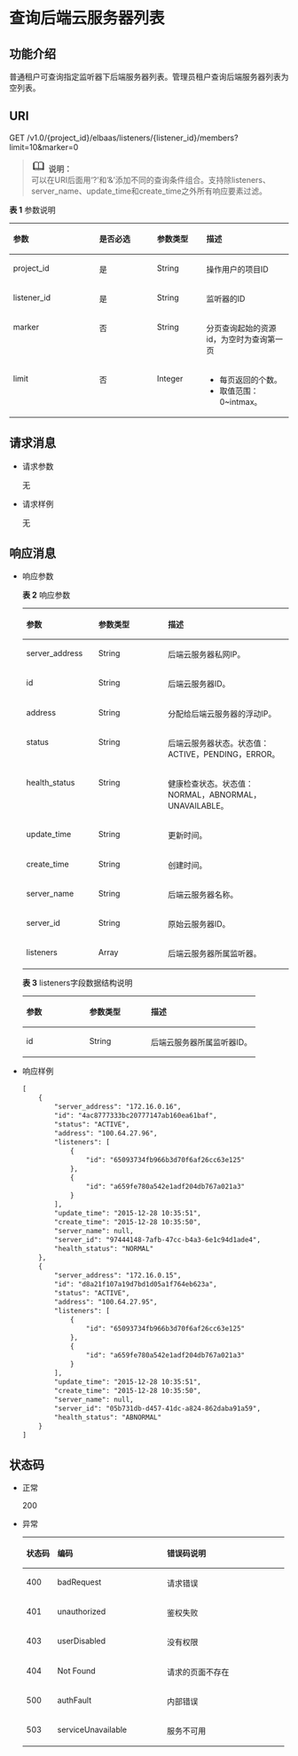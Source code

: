 # 查询后端云服务器列表<a name="zh-cn_topic_0096561519"></a>

## 功能介绍<a name="zh-cn_topic_0020100172_section1286929"></a>

普通租户可查询指定监听器下后端服务器列表。管理员租户查询后端服务器列表为空列表。

## URI<a name="zh-cn_topic_0020100172_section11582368"></a>

GET /v1.0/\{project\_id\}/elbaas/listeners/\{listener\_id\}/members?limit=10&marker=0

>![](public_sys-resources/icon-note.gif) **说明：**   
>可以在URI后面用‘?’和‘&’添加不同的查询条件组合。支持除listeners、server\_name、update\_time和create\_time之外所有响应要素过滤。  

**表 1**  参数说明

<a name="zh-cn_topic_0020100172_table53268321"></a>
<table><thead align="left"><tr id="zh-cn_topic_0020100172_row35093725"><th class="cellrowborder" valign="top" width="30.826917308269174%" id="mcps1.2.5.1.1"><p id="zh-cn_topic_0020100172_p24019444"><a name="zh-cn_topic_0020100172_p24019444"></a><a name="zh-cn_topic_0020100172_p24019444"></a>参数</p>
</th>
<th class="cellrowborder" valign="top" width="20.677932206779325%" id="mcps1.2.5.1.2"><p id="zh-cn_topic_0020100172_p66526832"><a name="zh-cn_topic_0020100172_p66526832"></a><a name="zh-cn_topic_0020100172_p66526832"></a>是否必选</p>
</th>
<th class="cellrowborder" valign="top" width="17.66823317668233%" id="mcps1.2.5.1.3"><p id="zh-cn_topic_0020100172_p56565956115952"><a name="zh-cn_topic_0020100172_p56565956115952"></a><a name="zh-cn_topic_0020100172_p56565956115952"></a>参数类型</p>
</th>
<th class="cellrowborder" valign="top" width="30.826917308269174%" id="mcps1.2.5.1.4"><p id="p953301310198"><a name="p953301310198"></a><a name="p953301310198"></a>描述</p>
</th>
</tr>
</thead>
<tbody><tr id="zh-cn_topic_0020100172_row66859549115912"><td class="cellrowborder" valign="top" width="30.826917308269174%" headers="mcps1.2.5.1.1 "><p id="p283081461212"><a name="p283081461212"></a><a name="p283081461212"></a>project_id</p>
</td>
<td class="cellrowborder" valign="top" width="20.677932206779325%" headers="mcps1.2.5.1.2 "><p id="zh-cn_topic_0020100172_p35726093115917"><a name="zh-cn_topic_0020100172_p35726093115917"></a><a name="zh-cn_topic_0020100172_p35726093115917"></a>是</p>
</td>
<td class="cellrowborder" valign="top" width="17.66823317668233%" headers="mcps1.2.5.1.3 "><p id="zh-cn_topic_0020100172_p17221766115952"><a name="zh-cn_topic_0020100172_p17221766115952"></a><a name="zh-cn_topic_0020100172_p17221766115952"></a>String</p>
</td>
<td class="cellrowborder" valign="top" width="30.826917308269174%" headers="mcps1.2.5.1.4 "><p id="zh-cn_topic_0020100172_p8132410115917"><a name="zh-cn_topic_0020100172_p8132410115917"></a><a name="zh-cn_topic_0020100172_p8132410115917"></a>操作用户的项目ID</p>
</td>
</tr>
<tr id="zh-cn_topic_0020100172_row6499254"><td class="cellrowborder" valign="top" width="30.826917308269174%" headers="mcps1.2.5.1.1 "><p id="zh-cn_topic_0020100172_p56677584"><a name="zh-cn_topic_0020100172_p56677584"></a><a name="zh-cn_topic_0020100172_p56677584"></a>listener_id</p>
</td>
<td class="cellrowborder" valign="top" width="20.677932206779325%" headers="mcps1.2.5.1.2 "><p id="zh-cn_topic_0020100172_p27481582"><a name="zh-cn_topic_0020100172_p27481582"></a><a name="zh-cn_topic_0020100172_p27481582"></a>是</p>
</td>
<td class="cellrowborder" valign="top" width="17.66823317668233%" headers="mcps1.2.5.1.3 "><p id="zh-cn_topic_0020100172_p5310337115952"><a name="zh-cn_topic_0020100172_p5310337115952"></a><a name="zh-cn_topic_0020100172_p5310337115952"></a>String</p>
</td>
<td class="cellrowborder" valign="top" width="30.826917308269174%" headers="mcps1.2.5.1.4 "><p id="zh-cn_topic_0020100172_p11415673"><a name="zh-cn_topic_0020100172_p11415673"></a><a name="zh-cn_topic_0020100172_p11415673"></a>监听器的ID</p>
</td>
</tr>
<tr id="zh-cn_topic_0020100172_row27442201103218"><td class="cellrowborder" valign="top" width="30.826917308269174%" headers="mcps1.2.5.1.1 "><p id="zh-cn_topic_0020100172_p45404342103218"><a name="zh-cn_topic_0020100172_p45404342103218"></a><a name="zh-cn_topic_0020100172_p45404342103218"></a>marker</p>
</td>
<td class="cellrowborder" valign="top" width="20.677932206779325%" headers="mcps1.2.5.1.2 "><p id="zh-cn_topic_0020100172_p53873055103218"><a name="zh-cn_topic_0020100172_p53873055103218"></a><a name="zh-cn_topic_0020100172_p53873055103218"></a>否</p>
</td>
<td class="cellrowborder" valign="top" width="17.66823317668233%" headers="mcps1.2.5.1.3 "><p id="zh-cn_topic_0020100172_p1641296103218"><a name="zh-cn_topic_0020100172_p1641296103218"></a><a name="zh-cn_topic_0020100172_p1641296103218"></a>String</p>
</td>
<td class="cellrowborder" valign="top" width="30.826917308269174%" headers="mcps1.2.5.1.4 "><p id="zh-cn_topic_0020100172_p65836146103218"><a name="zh-cn_topic_0020100172_p65836146103218"></a><a name="zh-cn_topic_0020100172_p65836146103218"></a>分页查询起始的资源id，为空时为查询第一页</p>
</td>
</tr>
<tr id="zh-cn_topic_0020100172_row32875295103218"><td class="cellrowborder" valign="top" width="30.826917308269174%" headers="mcps1.2.5.1.1 "><p id="zh-cn_topic_0020100172_p11712914103218"><a name="zh-cn_topic_0020100172_p11712914103218"></a><a name="zh-cn_topic_0020100172_p11712914103218"></a>limit</p>
</td>
<td class="cellrowborder" valign="top" width="20.677932206779325%" headers="mcps1.2.5.1.2 "><p id="zh-cn_topic_0020100172_p9221988103218"><a name="zh-cn_topic_0020100172_p9221988103218"></a><a name="zh-cn_topic_0020100172_p9221988103218"></a>否</p>
</td>
<td class="cellrowborder" valign="top" width="17.66823317668233%" headers="mcps1.2.5.1.3 "><p id="zh-cn_topic_0020100172_p8783587103218"><a name="zh-cn_topic_0020100172_p8783587103218"></a><a name="zh-cn_topic_0020100172_p8783587103218"></a>Integer</p>
</td>
<td class="cellrowborder" valign="top" width="30.826917308269174%" headers="mcps1.2.5.1.4 "><a name="zh-cn_topic_0020100172_ul6229064492949"></a><a name="zh-cn_topic_0020100172_ul6229064492949"></a><ul id="zh-cn_topic_0020100172_ul6229064492949"><li>每页返回的个数。</li><li>取值范围：0~intmax。</li></ul>
</td>
</tr>
</tbody>
</table>

## 请求消息<a name="zh-cn_topic_0020100172_section37132456"></a>

-   请求参数

    无


-   请求样例

    无


## 响应消息<a name="zh-cn_topic_0020100172_section65756648"></a>

-   响应参数

    **表 2**  响应参数

    <a name="zh-cn_topic_0020100172_table59854931154845"></a>
    <table><thead align="left"><tr id="zh-cn_topic_0020100172_row31751075154845"><th class="cellrowborder" valign="top" width="27.060000000000002%" id="mcps1.2.4.1.1"><p id="zh-cn_topic_0020100172_p21700311154845"><a name="zh-cn_topic_0020100172_p21700311154845"></a><a name="zh-cn_topic_0020100172_p21700311154845"></a>参数</p>
    </th>
    <th class="cellrowborder" valign="top" width="26.13%" id="mcps1.2.4.1.2"><p id="zh-cn_topic_0020100172_p28750707194250"><a name="zh-cn_topic_0020100172_p28750707194250"></a><a name="zh-cn_topic_0020100172_p28750707194250"></a>参数类型</p>
    </th>
    <th class="cellrowborder" valign="top" width="46.81%" id="mcps1.2.4.1.3"><p id="zh-cn_topic_0020100172_p37843220154845"><a name="zh-cn_topic_0020100172_p37843220154845"></a><a name="zh-cn_topic_0020100172_p37843220154845"></a>描述</p>
    </th>
    </tr>
    </thead>
    <tbody><tr id="zh-cn_topic_0020100172_row45401965154845"><td class="cellrowborder" valign="top" width="27.060000000000002%" headers="mcps1.2.4.1.1 "><p id="zh-cn_topic_0020100172_p53680547154845"><a name="zh-cn_topic_0020100172_p53680547154845"></a><a name="zh-cn_topic_0020100172_p53680547154845"></a>server_address</p>
    </td>
    <td class="cellrowborder" valign="top" width="26.13%" headers="mcps1.2.4.1.2 "><p id="zh-cn_topic_0020100172_p57483260194250"><a name="zh-cn_topic_0020100172_p57483260194250"></a><a name="zh-cn_topic_0020100172_p57483260194250"></a>String</p>
    </td>
    <td class="cellrowborder" valign="top" width="46.81%" headers="mcps1.2.4.1.3 "><p id="zh-cn_topic_0020100172_p10751427154845"><a name="zh-cn_topic_0020100172_p10751427154845"></a><a name="zh-cn_topic_0020100172_p10751427154845"></a>后端云服务器私网IP。</p>
    </td>
    </tr>
    <tr id="zh-cn_topic_0020100172_row6821999115139"><td class="cellrowborder" valign="top" width="27.060000000000002%" headers="mcps1.2.4.1.1 "><p id="zh-cn_topic_0020100172_p15711051115139"><a name="zh-cn_topic_0020100172_p15711051115139"></a><a name="zh-cn_topic_0020100172_p15711051115139"></a>id</p>
    </td>
    <td class="cellrowborder" valign="top" width="26.13%" headers="mcps1.2.4.1.2 "><p id="zh-cn_topic_0020100172_p29365542194250"><a name="zh-cn_topic_0020100172_p29365542194250"></a><a name="zh-cn_topic_0020100172_p29365542194250"></a>String</p>
    </td>
    <td class="cellrowborder" valign="top" width="46.81%" headers="mcps1.2.4.1.3 "><p id="zh-cn_topic_0020100172_p993492115139"><a name="zh-cn_topic_0020100172_p993492115139"></a><a name="zh-cn_topic_0020100172_p993492115139"></a>后端云服务器ID。</p>
    </td>
    </tr>
    <tr id="zh-cn_topic_0020100172_row29653987154845"><td class="cellrowborder" valign="top" width="27.060000000000002%" headers="mcps1.2.4.1.1 "><p id="zh-cn_topic_0020100172_p53162743154845"><a name="zh-cn_topic_0020100172_p53162743154845"></a><a name="zh-cn_topic_0020100172_p53162743154845"></a>address</p>
    </td>
    <td class="cellrowborder" valign="top" width="26.13%" headers="mcps1.2.4.1.2 "><p id="zh-cn_topic_0020100172_p44555222194246"><a name="zh-cn_topic_0020100172_p44555222194246"></a><a name="zh-cn_topic_0020100172_p44555222194246"></a>String</p>
    </td>
    <td class="cellrowborder" valign="top" width="46.81%" headers="mcps1.2.4.1.3 "><p id="zh-cn_topic_0020100172_p35996266154845"><a name="zh-cn_topic_0020100172_p35996266154845"></a><a name="zh-cn_topic_0020100172_p35996266154845"></a>分配给后端云服务器的浮动IP。</p>
    </td>
    </tr>
    <tr id="zh-cn_topic_0020100172_row55530939154845"><td class="cellrowborder" valign="top" width="27.060000000000002%" headers="mcps1.2.4.1.1 "><p id="zh-cn_topic_0020100172_p1712216154845"><a name="zh-cn_topic_0020100172_p1712216154845"></a><a name="zh-cn_topic_0020100172_p1712216154845"></a>status</p>
    </td>
    <td class="cellrowborder" valign="top" width="26.13%" headers="mcps1.2.4.1.2 "><p id="zh-cn_topic_0020100172_p52203199194246"><a name="zh-cn_topic_0020100172_p52203199194246"></a><a name="zh-cn_topic_0020100172_p52203199194246"></a>String</p>
    </td>
    <td class="cellrowborder" valign="top" width="46.81%" headers="mcps1.2.4.1.3 "><p id="zh-cn_topic_0020100172_p26673616154845"><a name="zh-cn_topic_0020100172_p26673616154845"></a><a name="zh-cn_topic_0020100172_p26673616154845"></a>后端云服务器状态。状态值：ACTIVE，PENDING，ERROR。</p>
    </td>
    </tr>
    <tr id="zh-cn_topic_0020100172_row38735956154845"><td class="cellrowborder" valign="top" width="27.060000000000002%" headers="mcps1.2.4.1.1 "><p id="zh-cn_topic_0020100172_p50604756154845"><a name="zh-cn_topic_0020100172_p50604756154845"></a><a name="zh-cn_topic_0020100172_p50604756154845"></a>health_status</p>
    </td>
    <td class="cellrowborder" valign="top" width="26.13%" headers="mcps1.2.4.1.2 "><p id="zh-cn_topic_0020100172_p600688194246"><a name="zh-cn_topic_0020100172_p600688194246"></a><a name="zh-cn_topic_0020100172_p600688194246"></a>String</p>
    </td>
    <td class="cellrowborder" valign="top" width="46.81%" headers="mcps1.2.4.1.3 "><p id="zh-cn_topic_0020100172_p2648081293020"><a name="zh-cn_topic_0020100172_p2648081293020"></a><a name="zh-cn_topic_0020100172_p2648081293020"></a>健康检查状态。状态值：NORMAL，ABNORMAL，UNAVAILABLE。</p>
    </td>
    </tr>
    <tr id="zh-cn_topic_0020100172_row66347965203540"><td class="cellrowborder" valign="top" width="27.060000000000002%" headers="mcps1.2.4.1.1 "><p id="zh-cn_topic_0020100172_p20402829203550"><a name="zh-cn_topic_0020100172_p20402829203550"></a><a name="zh-cn_topic_0020100172_p20402829203550"></a>update_time</p>
    </td>
    <td class="cellrowborder" valign="top" width="26.13%" headers="mcps1.2.4.1.2 "><p id="zh-cn_topic_0020100172_p42016429203550"><a name="zh-cn_topic_0020100172_p42016429203550"></a><a name="zh-cn_topic_0020100172_p42016429203550"></a>String</p>
    </td>
    <td class="cellrowborder" valign="top" width="46.81%" headers="mcps1.2.4.1.3 "><p id="zh-cn_topic_0020100172_p47887598203550"><a name="zh-cn_topic_0020100172_p47887598203550"></a><a name="zh-cn_topic_0020100172_p47887598203550"></a>更新时间。</p>
    </td>
    </tr>
    <tr id="zh-cn_topic_0020100172_row34776893203546"><td class="cellrowborder" valign="top" width="27.060000000000002%" headers="mcps1.2.4.1.1 "><p id="zh-cn_topic_0020100172_p13450039203550"><a name="zh-cn_topic_0020100172_p13450039203550"></a><a name="zh-cn_topic_0020100172_p13450039203550"></a>create_time</p>
    </td>
    <td class="cellrowborder" valign="top" width="26.13%" headers="mcps1.2.4.1.2 "><p id="zh-cn_topic_0020100172_p15711360203550"><a name="zh-cn_topic_0020100172_p15711360203550"></a><a name="zh-cn_topic_0020100172_p15711360203550"></a>String</p>
    </td>
    <td class="cellrowborder" valign="top" width="46.81%" headers="mcps1.2.4.1.3 "><p id="zh-cn_topic_0020100172_p64660646203550"><a name="zh-cn_topic_0020100172_p64660646203550"></a><a name="zh-cn_topic_0020100172_p64660646203550"></a>创建时间。</p>
    </td>
    </tr>
    <tr id="zh-cn_topic_0020100172_row34036378115335"><td class="cellrowborder" valign="top" width="27.060000000000002%" headers="mcps1.2.4.1.1 "><p id="zh-cn_topic_0020100172_p5483265115335"><a name="zh-cn_topic_0020100172_p5483265115335"></a><a name="zh-cn_topic_0020100172_p5483265115335"></a>server_name</p>
    </td>
    <td class="cellrowborder" valign="top" width="26.13%" headers="mcps1.2.4.1.2 "><p id="zh-cn_topic_0020100172_p48655762194246"><a name="zh-cn_topic_0020100172_p48655762194246"></a><a name="zh-cn_topic_0020100172_p48655762194246"></a>String</p>
    </td>
    <td class="cellrowborder" valign="top" width="46.81%" headers="mcps1.2.4.1.3 "><p id="zh-cn_topic_0020100172_p5350778115335"><a name="zh-cn_topic_0020100172_p5350778115335"></a><a name="zh-cn_topic_0020100172_p5350778115335"></a>后端云服务器名称。</p>
    </td>
    </tr>
    <tr id="zh-cn_topic_0020100172_row440105211565"><td class="cellrowborder" valign="top" width="27.060000000000002%" headers="mcps1.2.4.1.1 "><p id="zh-cn_topic_0020100172_p2094092611565"><a name="zh-cn_topic_0020100172_p2094092611565"></a><a name="zh-cn_topic_0020100172_p2094092611565"></a>server_id</p>
    </td>
    <td class="cellrowborder" valign="top" width="26.13%" headers="mcps1.2.4.1.2 "><p id="zh-cn_topic_0020100172_p48802636194246"><a name="zh-cn_topic_0020100172_p48802636194246"></a><a name="zh-cn_topic_0020100172_p48802636194246"></a>String</p>
    </td>
    <td class="cellrowborder" valign="top" width="46.81%" headers="mcps1.2.4.1.3 "><p id="zh-cn_topic_0020100172_p2157304311565"><a name="zh-cn_topic_0020100172_p2157304311565"></a><a name="zh-cn_topic_0020100172_p2157304311565"></a>原始云服务器ID。</p>
    </td>
    </tr>
    <tr id="zh-cn_topic_0020100172_row26882141194356"><td class="cellrowborder" valign="top" width="27.060000000000002%" headers="mcps1.2.4.1.1 "><p id="zh-cn_topic_0020100172_p50308927194359"><a name="zh-cn_topic_0020100172_p50308927194359"></a><a name="zh-cn_topic_0020100172_p50308927194359"></a>listeners</p>
    </td>
    <td class="cellrowborder" valign="top" width="26.13%" headers="mcps1.2.4.1.2 "><p id="zh-cn_topic_0020100172_p60699463194246"><a name="zh-cn_topic_0020100172_p60699463194246"></a><a name="zh-cn_topic_0020100172_p60699463194246"></a>Array</p>
    </td>
    <td class="cellrowborder" valign="top" width="46.81%" headers="mcps1.2.4.1.3 "><p id="zh-cn_topic_0020100172_p35481726194359"><a name="zh-cn_topic_0020100172_p35481726194359"></a><a name="zh-cn_topic_0020100172_p35481726194359"></a>后端云服务器所属监听器。</p>
    </td>
    </tr>
    </tbody>
    </table>

    **表 3**  listeners字段数据结构说明

    <a name="zh-cn_topic_0020100172_table37021658101455"></a>
    <table><thead align="left"><tr id="zh-cn_topic_0020100172_row65818642101455"><th class="cellrowborder" valign="top" width="27.01%" id="mcps1.2.4.1.1"><p id="zh-cn_topic_0020100172_p29709814101455"><a name="zh-cn_topic_0020100172_p29709814101455"></a><a name="zh-cn_topic_0020100172_p29709814101455"></a>参数</p>
    </th>
    <th class="cellrowborder" valign="top" width="26.43%" id="mcps1.2.4.1.2"><p id="zh-cn_topic_0020100172_p41951891101455"><a name="zh-cn_topic_0020100172_p41951891101455"></a><a name="zh-cn_topic_0020100172_p41951891101455"></a>参数类型</p>
    </th>
    <th class="cellrowborder" valign="top" width="46.56%" id="mcps1.2.4.1.3"><p id="zh-cn_topic_0020100172_p42659996101455"><a name="zh-cn_topic_0020100172_p42659996101455"></a><a name="zh-cn_topic_0020100172_p42659996101455"></a>描述</p>
    </th>
    </tr>
    </thead>
    <tbody><tr id="zh-cn_topic_0020100172_row32907650101455"><td class="cellrowborder" valign="top" width="27.01%" headers="mcps1.2.4.1.1 "><p id="zh-cn_topic_0020100172_p48273964101455"><a name="zh-cn_topic_0020100172_p48273964101455"></a><a name="zh-cn_topic_0020100172_p48273964101455"></a>id</p>
    </td>
    <td class="cellrowborder" valign="top" width="26.43%" headers="mcps1.2.4.1.2 "><p id="zh-cn_topic_0020100172_p38750446101455"><a name="zh-cn_topic_0020100172_p38750446101455"></a><a name="zh-cn_topic_0020100172_p38750446101455"></a>String</p>
    </td>
    <td class="cellrowborder" valign="top" width="46.56%" headers="mcps1.2.4.1.3 "><p id="zh-cn_topic_0020100172_p51778389101455"><a name="zh-cn_topic_0020100172_p51778389101455"></a><a name="zh-cn_topic_0020100172_p51778389101455"></a>后端云服务器所属监听器ID。</p>
    </td>
    </tr>
    </tbody>
    </table>


-   响应样例

    ```
    [
        {
            "server_address": "172.16.0.16",
            "id": "4ac8777333bc20777147ab160ea61baf",
            "status": "ACTIVE",
            "address": "100.64.27.96",
            "listeners": [
                {
                    "id": "65093734fb966b3d70f6af26cc63e125"
                },
                {
                    "id": "a659fe780a542e1adf204db767a021a3"
                }
            ],
            "update_time": "2015-12-28 10:35:51",
            "create_time": "2015-12-28 10:35:50",
            "server_name": null,
            "server_id": "97444148-7afb-47cc-b4a3-6e1c94d1ade4",
            "health_status": "NORMAL"
        },
        {
            "server_address": "172.16.0.15",
            "id": "d8a21f107a19d7bd1d05a1f764eb623a",
            "status": "ACTIVE",
            "address": "100.64.27.95",
            "listeners": [
                {
                    "id": "65093734fb966b3d70f6af26cc63e125"
                },
                {
                    "id": "a659fe780a542e1adf204db767a021a3"
                }
            ],
            "update_time": "2015-12-28 10:35:51",
            "create_time": "2015-12-28 10:35:50",
            "server_name": null,
            "server_id": "05b731db-d457-41dc-a824-862daba91a59",
            "health_status": "ABNORMAL"
        }
    ]
    ```


## 状态码<a name="zh-cn_topic_0020100172_section54938922"></a>

-   正常

    200

-   异常

    <a name="zh-cn_topic_0020100172_table50037276151614"></a>
    <table><thead align="left"><tr id="zh-cn_topic_0020100172_row49170996151614"><th class="cellrowborder" valign="top" width="11.86%" id="mcps1.1.4.1.1"><p id="zh-cn_topic_0020100172_p23427717151614"><a name="zh-cn_topic_0020100172_p23427717151614"></a><a name="zh-cn_topic_0020100172_p23427717151614"></a>状态码</p>
    </th>
    <th class="cellrowborder" valign="top" width="41.9%" id="mcps1.1.4.1.2"><p id="p294494192017"><a name="p294494192017"></a><a name="p294494192017"></a>编码</p>
    </th>
    <th class="cellrowborder" valign="top" width="46.239999999999995%" id="mcps1.1.4.1.3"><p id="zh-cn_topic_0020100172_p18596956151614"><a name="zh-cn_topic_0020100172_p18596956151614"></a><a name="zh-cn_topic_0020100172_p18596956151614"></a>错误码说明</p>
    </th>
    </tr>
    </thead>
    <tbody><tr id="zh-cn_topic_0020100172_row29958430151614"><td class="cellrowborder" valign="top" width="11.86%" headers="mcps1.1.4.1.1 "><p id="zh-cn_topic_0020100172_p10713781151614"><a name="zh-cn_topic_0020100172_p10713781151614"></a><a name="zh-cn_topic_0020100172_p10713781151614"></a>400</p>
    </td>
    <td class="cellrowborder" valign="top" width="41.9%" headers="mcps1.1.4.1.2 "><p id="p783315102020"><a name="p783315102020"></a><a name="p783315102020"></a>badRequest</p>
    </td>
    <td class="cellrowborder" valign="top" width="46.239999999999995%" headers="mcps1.1.4.1.3 "><p id="zh-cn_topic_0020100172_p62509961151614"><a name="zh-cn_topic_0020100172_p62509961151614"></a><a name="zh-cn_topic_0020100172_p62509961151614"></a>请求错误</p>
    </td>
    </tr>
    <tr id="zh-cn_topic_0020100172_row25718741151614"><td class="cellrowborder" valign="top" width="11.86%" headers="mcps1.1.4.1.1 "><p id="zh-cn_topic_0020100172_p2843278151614"><a name="zh-cn_topic_0020100172_p2843278151614"></a><a name="zh-cn_topic_0020100172_p2843278151614"></a>401</p>
    </td>
    <td class="cellrowborder" valign="top" width="41.9%" headers="mcps1.1.4.1.2 "><p id="p11833125118203"><a name="p11833125118203"></a><a name="p11833125118203"></a>unauthorized</p>
    </td>
    <td class="cellrowborder" valign="top" width="46.239999999999995%" headers="mcps1.1.4.1.3 "><p id="zh-cn_topic_0020100172_p28979000151614"><a name="zh-cn_topic_0020100172_p28979000151614"></a><a name="zh-cn_topic_0020100172_p28979000151614"></a>鉴权失败</p>
    </td>
    </tr>
    <tr id="zh-cn_topic_0020100172_row59484415151614"><td class="cellrowborder" valign="top" width="11.86%" headers="mcps1.1.4.1.1 "><p id="zh-cn_topic_0020100172_p53508309151614"><a name="zh-cn_topic_0020100172_p53508309151614"></a><a name="zh-cn_topic_0020100172_p53508309151614"></a>403</p>
    </td>
    <td class="cellrowborder" valign="top" width="41.9%" headers="mcps1.1.4.1.2 "><p id="p6833155112200"><a name="p6833155112200"></a><a name="p6833155112200"></a>userDisabled</p>
    </td>
    <td class="cellrowborder" valign="top" width="46.239999999999995%" headers="mcps1.1.4.1.3 "><p id="zh-cn_topic_0020100172_p39205743151614"><a name="zh-cn_topic_0020100172_p39205743151614"></a><a name="zh-cn_topic_0020100172_p39205743151614"></a>没有权限</p>
    </td>
    </tr>
    <tr id="zh-cn_topic_0020100172_row17307369151614"><td class="cellrowborder" valign="top" width="11.86%" headers="mcps1.1.4.1.1 "><p id="zh-cn_topic_0020100172_p59719653151614"><a name="zh-cn_topic_0020100172_p59719653151614"></a><a name="zh-cn_topic_0020100172_p59719653151614"></a>404</p>
    </td>
    <td class="cellrowborder" valign="top" width="41.9%" headers="mcps1.1.4.1.2 "><p id="p88331151192011"><a name="p88331151192011"></a><a name="p88331151192011"></a>Not Found</p>
    </td>
    <td class="cellrowborder" valign="top" width="46.239999999999995%" headers="mcps1.1.4.1.3 "><p id="zh-cn_topic_0020100172_p5453721151614"><a name="zh-cn_topic_0020100172_p5453721151614"></a><a name="zh-cn_topic_0020100172_p5453721151614"></a>请求的页面不存在</p>
    </td>
    </tr>
    <tr id="zh-cn_topic_0020100172_row49083496151614"><td class="cellrowborder" valign="top" width="11.86%" headers="mcps1.1.4.1.1 "><p id="zh-cn_topic_0020100172_p16340260151614"><a name="zh-cn_topic_0020100172_p16340260151614"></a><a name="zh-cn_topic_0020100172_p16340260151614"></a>500</p>
    </td>
    <td class="cellrowborder" valign="top" width="41.9%" headers="mcps1.1.4.1.2 "><p id="p15833175119202"><a name="p15833175119202"></a><a name="p15833175119202"></a>authFault</p>
    </td>
    <td class="cellrowborder" valign="top" width="46.239999999999995%" headers="mcps1.1.4.1.3 "><p id="zh-cn_topic_0020100172_p48492717151614"><a name="zh-cn_topic_0020100172_p48492717151614"></a><a name="zh-cn_topic_0020100172_p48492717151614"></a>内部错误</p>
    </td>
    </tr>
    <tr id="zh-cn_topic_0020100172_row33781274151614"><td class="cellrowborder" valign="top" width="11.86%" headers="mcps1.1.4.1.1 "><p id="zh-cn_topic_0020100172_p51928640151614"><a name="zh-cn_topic_0020100172_p51928640151614"></a><a name="zh-cn_topic_0020100172_p51928640151614"></a>503</p>
    </td>
    <td class="cellrowborder" valign="top" width="41.9%" headers="mcps1.1.4.1.2 "><p id="p383425152015"><a name="p383425152015"></a><a name="p383425152015"></a>serviceUnavailable</p>
    </td>
    <td class="cellrowborder" valign="top" width="46.239999999999995%" headers="mcps1.1.4.1.3 "><p id="zh-cn_topic_0020100172_p45470311151614"><a name="zh-cn_topic_0020100172_p45470311151614"></a><a name="zh-cn_topic_0020100172_p45470311151614"></a>服务不可用</p>
    </td>
    </tr>
    </tbody>
    </table>



